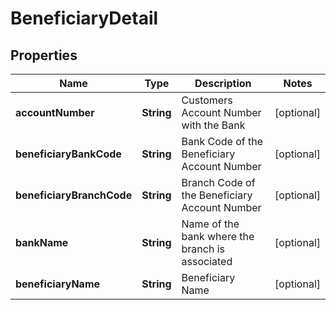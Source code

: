 # BeneficiaryDetail

## Properties
Name | Type | Description | Notes
------------ | ------------- | ------------- | -------------
**accountNumber** | **String** | Customers Account Number with the Bank |  [optional]
**beneficiaryBankCode** | **String** | Bank Code of the Beneficiary Account Number |  [optional]
**beneficiaryBranchCode** | **String** | Branch Code of the Beneficiary Account Number |  [optional]
**bankName** | **String** | Name of the bank where the branch is associated |  [optional]
**beneficiaryName** | **String** | Beneficiary Name |  [optional]
